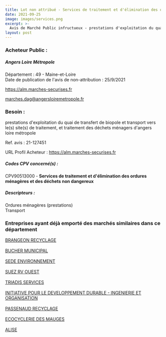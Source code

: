 ```yaml
---
title: Lot non attribué - Services de traitement et d'élimination des ordures ménagères et des déchets non dangereux
date: 2021-09-25
image: images/services.png
excerpt: >-
  Avis de Marché Public infructueux - prestations d'exploitation du quai de transfert de biopole et transport vers le(s) site(s) de traitement, et traitement des déchets ménagers d'angers loire métropole
layout: post
---
```


### Acheteur Public :
##### Angers Loire Métropole
Département : 49 - Maine-et-Loire<br/>
Date de publication de l'avis de non-attribution : 25/9/2021


https://alm.marches-securises.fr

marches.dag@angersloiremetropole.fr


### Besoin :

prestations d'exploitation du quai de transfert de biopole et transport vers le(s) site(s) de traitement, et traitement des déchets ménagers d'angers loire métropole

Ref. avis : 21-127451

URL Profil Acheteur : https://alm.marches-securises.fr

##### Codes CPV concerné(s) :
CPV90513000 - **Services de traitement et d'élimination des ordures ménagères et des déchets non dangereux** <br/>

##### Descripteurs :
Ordures ménagères (prestations) <br/>
Transport <br/>

### Entreprises ayant déjà emporté des marchés similaires dans ce département
<a href="/entreprise-543/siren-062200753">BRANGEON RECYCLAGE</a><br/><br/>
<a href="/entreprise-545/siren-312378870">BUCHER MUNICIPAL</a><br/><br/>
<a href="/entreprise-545/siren-315732842">SEDE ENVIRONNEMENT</a><br/><br/>
<a href="/entreprise-549/siren-344263702">SUEZ RV OUEST</a><br/><br/>
<a href="/entreprise-552/siren-384545281">TRIADIS SERVICES</a><br/><br/>
<a href="/entreprise-555/siren-402250427">INITIATIVE POUR LE DEVELOPPEMENT DURABLE - INGENIERIE ET ORGANISATION</a><br/><br/>
<a href="/entreprise-557/siren-412242315">PASSENAUD RECYCLAGE</a><br/><br/>
<a href="/entreprise-567/siren-500608096">ECOCYCLERIE DES MAUGES</a><br/><br/>
<a href="/entreprise-568/siren-502824774">ALISE</a><br/><br/>
